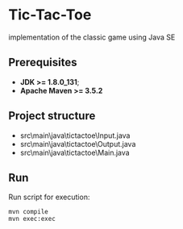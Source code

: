 # Tic-Tac-Toe
implementation of the classic game using Java SE
## Prerequisites
* **JDK >= 1.8.0_131**;
* **Apache Maven >= 3.5.2**
## Project structure 

* src\main\java\tictactoe\Input.java
* src\main\java\tictactoe\Output.java
* src\main\java\tictactoe\Main.java


## Run 
Run script for execution:
```
mvn compile
mvn exec:exec
```



